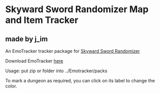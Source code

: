 # Skyward Sword Randomizer Map and Item Tracker
## made by j_im
An EmoTracker tracker package for [Skyward Sword Randomizer](https://github.com/lepelog/sslib)

Download EmoTracker [here](https://emotracker.net)

Usage: put zip or folder into ../Emotracker/packs

To mark a dungeon as required, you can click on its label to change the color.